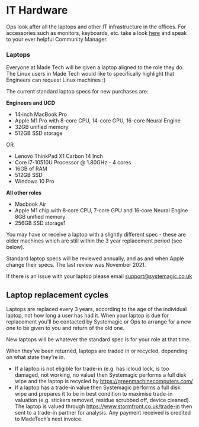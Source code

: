# IT Hardware

Ops look after all the laptops and other IT infrastructure in the offices. For accessories such as monitors, keyboards, etc. take a look [here](https://github.com/madetech/handbook/blob/main/benefits/work_ready.md) and speak to your ever helpful Community Manager.

### Laptops
Everyone at Made Tech will be given a laptop aligned to the role they do. The Linux users in Made Tech would like to specifically highlight that Engineers can request Linux machines :)

The current standard laptop specs for new purchases are:

**Engineers and UCD**
- 14‐inch MacBook Pro
- Apple M1 Pro with 8-core CPU, 14-core GPU, 16-core Neural Engine
- 32GB unified memory
- 512GB SSD storage

OR

- Lenovo ThinkPad X1 Carbon 14 Inch
- Core i7-10510U Processor  @ 1.80GHz - 4 cores
- 16GB of RAM
- 512GB SSD
- Windows 10 Pro

**All other roles**
- Macbook Air
- Apple M1 chip with 8‐core CPU, 7‐core GPU and 16‐core Neural Engine
  8GB unified memory
- 256GB SSD storage1

You may have or receive a laptop with a slightly different spec - these are older machines which are still within the 3 year replacement period (see below).

Standard laptop specs will be reviewed annually, and as and when Apple change their specs. The last review was November 2021.

If there is an issue with your laptop please email [support@systemagic.co.uk](mailto:support@systemagic.co.uk)

## Laptop replacement cycles

Laptops are replaced every 3 years, according to the age of the individual laptop, not how long a user has had it. When your laptop is due for replacement you'll be contacted by Systemagic or Ops to arrange for a new one to be given to you and return of the old one.

New laptops will be whatever the standard spec is for your role at that time.

When they've been returned, laptops are traded in or recycled, depending on what state they're in.

- If a laptop is not eligible for trade-in (e.g. has icloud lock, is too damaged, not working, no value) then Systemagic performs a full disk wipe and the laptop is recycled by https://greenmachinecomputers.com/
- If a laptop has a trade-in value then Systemagic performs a full disk wipe and prepares it to be in best condition to maximise trade-in valuation (e.g. stickers removed, residue scrubbed off, device cleaned). The laptop is valued through https://www.stormfront.co.uk/trade-in then sent to a trade-in partner for analysis. Any payment received is credited to MadeTech’s next invoice.
